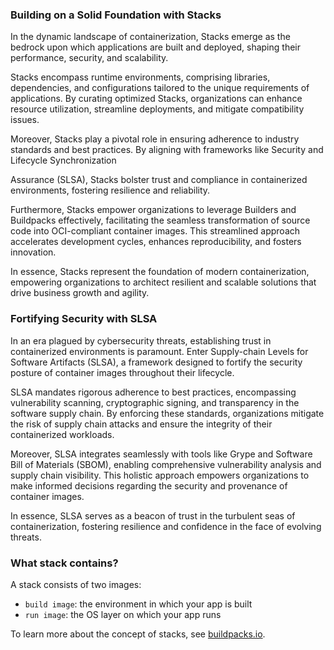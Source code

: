 ### Building on a Solid Foundation with Stacks 

In the dynamic landscape of containerization, Stacks emerge as the bedrock upon which applications are built and deployed, shaping their performance, security, and scalability. 

Stacks encompass runtime environments, comprising libraries, dependencies, and configurations tailored to the unique requirements of applications. By curating optimized Stacks, organizations can enhance resource utilization, streamline deployments, and mitigate compatibility issues. 

Moreover, Stacks play a pivotal role in ensuring adherence to industry standards and best practices. By aligning with frameworks like Security and Lifecycle Synchronization

Assurance (SLSA), Stacks bolster trust and compliance in containerized environments, fostering resilience and reliability. 

Furthermore, Stacks empower organizations to leverage Builders and Buildpacks effectively, facilitating the seamless transformation of source code into OCI-compliant container images. This streamlined approach accelerates development cycles, enhances reproducibility, and fosters innovation. 

In essence, Stacks represent the foundation of modern containerization, empowering organizations to architect resilient and scalable solutions that drive business growth and agility. 


### Fortifying Security with SLSA 

In an era plagued by cybersecurity threats, establishing trust in containerized environments is paramount. Enter Supply-chain Levels for Software Artifacts (SLSA), a framework designed to fortify the security posture of container images throughout their lifecycle. 

SLSA mandates rigorous adherence to best practices, encompassing vulnerability scanning, cryptographic signing, and transparency in the software supply chain. By enforcing these standards, organizations mitigate the risk of supply chain attacks and ensure the integrity of their containerized workloads. 

Moreover, SLSA integrates seamlessly with tools like Grype and Software Bill of Materials (SBOM), enabling comprehensive vulnerability analysis and supply chain visibility. This holistic approach empowers organizations to make informed decisions regarding the security and provenance of container images. 

In essence, SLSA serves as a beacon of trust in the turbulent seas of containerization, fostering resilience and confidence in the face of evolving threats. 

### What stack contains?
A stack consists of two images:
 - `build image`: the environment in which your app is built
 - `run image`: the OS layer on which your app runs

To learn more about the concept of stacks, see [buildpacks.io](https://buildpacks.io/docs/for-app-developers/concepts/base-images/stack/).
